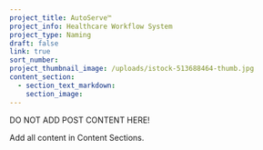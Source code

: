 ```yaml
---
project_title: AutoServe™
project_info: Healthcare Workflow System
project_type: Naming
draft: false
link: true
sort_number:
project_thumbnail_image: /uploads/istock-513688464-thumb.jpg
content_section:
  - section_text_markdown:
    section_image:
---
```



DO NOT ADD POST CONTENT HERE!

Add all content in Content Sections.
